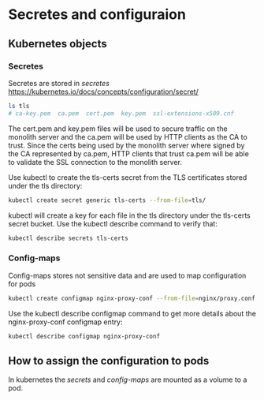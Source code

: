 # Secretes and configuraion

## Kubernetes objects

### Secretes

Secretes are stored in *secretes*
https://kubernetes.io/docs/concepts/configuration/secret/

```bash
ls tls
# ca-key.pem  ca.pem  cert.pem  key.pem  ssl-extensions-x509.cnf
```
The cert.pem and key.pem files will be used to secure traffic on the monolith server and the ca.pem will be used by HTTP clients as the CA to trust. Since the certs being used by the monolith server where signed by the CA represented by ca.pem, HTTP clients that trust ca.pem will be able to validate the SSL connection to the monolith server.

Use kubectl
to create the tls-certs secret from the TLS certificates stored under the tls directory:
```bash
kubectl create secret generic tls-certs --from-file=tls/
```
kubectl will create a key for each file in the tls directory under the tls-certs secret bucket. Use the kubectl describe command to verify that:
```bash
kubectl describe secrets tls-certs
```

### Config-maps

Config-maps stores not sensitive data and are used to map configuration for pods
```bash
kubectl create configmap nginx-proxy-conf --from-file=nginx/proxy.conf
```
Use the kubectl describe configmap command to get more details about the nginx-proxy-conf configmap entry:

```bash
kubectl describe configmap nginx-proxy-conf
```

## How to assign the configuration to pods

In kubernetes the *secrets* and *config-maps* are mounted as a volume to a pod.

